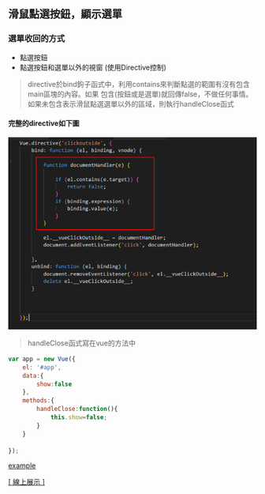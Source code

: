 ## 滑鼠點選按鈕，顯示選單
### 選單收回的方式
* 點選按鈕
* 點選按鈕和選單以外的視窗 (使用Directive控制)


> directive於bind鉤子函式中，利用contains來判斷點選的範圍有沒有包含main區塊的內容。如果
> 包含(按鈕或是選單)就回傳false，不做任何事情。如果未包含表示滑鼠點選選單以外的區域，則執行handleClose函式

#### 完整的directive如下圖
[myimg]:rm01.png "我的圖片"

![myimg]

> handleClose函式寫在vue的方法中
```js
var app = new Vue({
    el: '#app',
    data:{
        show:false
    },
    methods:{
        handleClose:function(){
            this.show=false;
        }
    }

});
```

<a href="http://example.com/" target="_blank">example</a>

<a href="https://codepen.io/oscarchang69/pen/MGrygr" target="_blank">
[ 線上展示 ]
</a>


